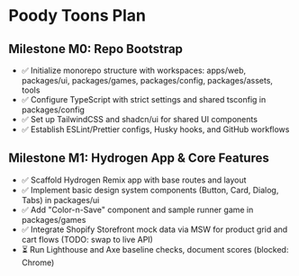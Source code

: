 # Poody Toons Plan

## Milestone M0: Repo Bootstrap
- ✅ Initialize monorepo structure with workspaces: apps/web, packages/ui, packages/games, packages/config, packages/assets, tools
- ✅ Configure TypeScript with strict settings and shared tsconfig in packages/config
- ✅ Set up TailwindCSS and shadcn/ui for shared UI components
- ✅ Establish ESLint/Prettier configs, Husky hooks, and GitHub workflows

## Milestone M1: Hydrogen App & Core Features
- ✅ Scaffold Hydrogen Remix app with base routes and layout
- ✅ Implement basic design system components (Button, Card, Dialog, Tabs) in packages/ui
- ✅ Add "Color-n-Save" component and sample runner game in packages/games
- ✅ Integrate Shopify Storefront mock data via MSW for product grid and cart flows (TODO: swap to live API)
- ⏳ Run Lighthouse and Axe baseline checks, document scores (blocked: Chrome)
